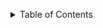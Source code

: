 <a name="readme-top"></a>


<!-- TABLE OF CONTENTS -->
<details>
  <summary>Table of Contents</summary>
  <ol>
    <li>
      <a href="#about-the-project">Project Overview:</a>
      <ul>
        <li><a href="#built-with">Technologies used:</a></li>
      </ul>
    </li>
    <li>
      <a href="#getting-started">Getting Started</a>
      <ul>
        <li><a href="#prerequisites">Prerequisites</a></li>
        <li><a href="#installation">Installation</a></li>
      </ul>
    </li>
    <li><a href="#usage">Usage</a></li>
    <li><a href="#roadmap">Project Enhancements</a></li>
    <li><a href="#contributing">Contributing</a></li>
    <li><a href="#license">License</a></li>
    <li><a href="#contact">Contact</a></li>
    <li><a href="#acknowledgments">Acknowledgments</a></li>
  </ol>

<!-- ABOUT THE PROJECT -->
## Project Overview:
This repository consists of 2 projects that use the OpenAI and Langchain technologies.
* A [pet name generator application](/pet-name-generator/)
* An [AI assistant application](/youtube-assistant/)
<p align="right">(<a href="#readme-top">back to top</a>)</p>




### Technologies used:
<p align="right">(<a href="#readme-top">back to top</a>)</p>

<!-- GETTING STARTED -->
## Getting Started

### Prerequisites
### Installation
<p align="right">(<a href="#readme-top">back to top</a>)</p>

<!-- USAGE EXAMPLES -->
## Usage
<p align="right">(<a href="#readme-top">back to top</a>)</p>


<!-- Project Enhancements -->
## Project Enhancements
<p align="right">(<a href="#readme-top">back to top</a>)</p>


<!-- Contributing -->
## Contributing
<p align="right">(<a href="#readme-top">back to top</a>)</p>


<!-- License -->
## License
<p align="right">(<a href="#readme-top">back to top</a>)</p>

<!-- Contact -->
## Contact
<p align="right">(<a href="#readme-top">back to top</a>)</p>









<!-- ACKNOWLEDGMENTS -->
## Acknowledgments

Use this space to list resources you find helpful and would like to give credit to. I've included a few of my favorites to kick things off!

* [Best-README-Template](https://github.com/othneildrew/Best-README-Template/tree/master)
<p align="right">(<a href="#readme-top">back to top</a>)</p>